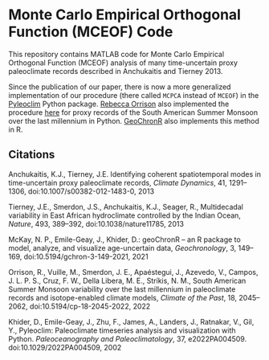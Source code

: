 # Monte Carlo Empirical Orthogonal Function (MCEOF) Code
This repository contains MATLAB code for Monte Carlo Empirical Orthogonal Function (MCEOF) analysis of many time-uncertain proxy paleoclimate records described in Anchukaitis and Tierney 2013.  

Since the publication of our paper, there is now a more generalized implementation of our procedure (there called `MCPCA` instead of `MCEOF`) in the [Pyleoclim](https://github.com/LinkedEarth/Pyleoclim_util) Python package.  [Rebecca Orrison](https://github.com/rgorrison) also implemented the procedure [here](https://github.com/rgorrison/sams-mcoef) for proxy records of the South American Summer Monsoon over the last millennium in Python.  [GeoChronR](https://github.com/nickmckay/GeoChronR) also implements this method in R. 

## Citations
Anchukaitis, K.J., Tierney, J.E. Identifying coherent spatiotemporal modes in time-uncertain proxy paleoclimate records, *Climate Dynamics*, 41, 1291–1306, doi:10.1007/s00382-012-1483-0, 2013

Tierney, J.E., Smerdon, J.S., Anchukaitis, K.J., Seager, R., Multidecadal variability in East African hydroclimate controlled by the Indian Ocean, *Nature*, 493, 389–392, doi:10.1038/nature11785, 2013

McKay, N. P., Emile-Geay, J., Khider, D.: geoChronR – an R package to model, analyze, and visualize age-uncertain data, *Geochronology*, 3, 149–169, doi:10.5194/gchron-3-149-2021, 2021

Orrison, R., Vuille, M., Smerdon, J. E., Apaéstegui, J., Azevedo, V., Campos, J. L. P. S., Cruz, F. W., Della Libera, M. E., Stríkis, N. M., South American Summer Monsoon variability over the last millennium in paleoclimate records and isotope-enabled climate models, *Climate of the Past*, 18, 2045–2062, doi:10.5194/cp-18-2045-2022, 2022

Khider, D., Emile-Geay, J., Zhu, F., James, A., Landers, J., Ratnakar, V., Gil, Y., Pyleoclim: Paleoclimate timeseries analysis and visualization with Python. *Paleoceanography and Paleoclimatology*, 37, e2022PA004509. doi:10.1029/2022PA004509, 2002


